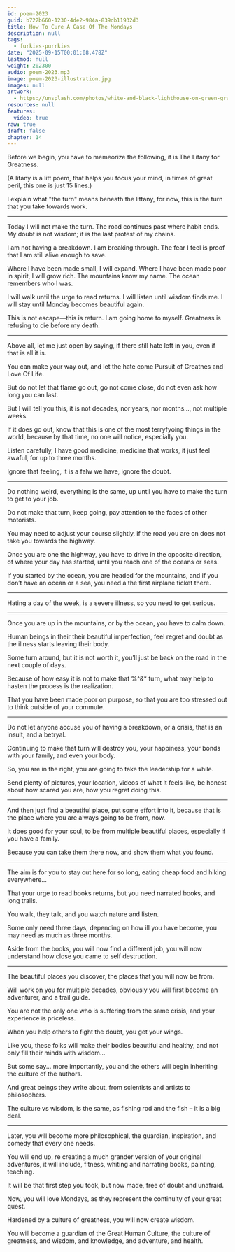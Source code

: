 ```yaml
---
id: poem-2023
guid: b722b660-1230-4de2-984a-839db11932d3
title: How To Cure A Case Of The Mondays
description: null
tags:
  - furkies-purrkies
date: "2025-09-15T00:01:08.478Z"
lastmod: null
weight: 202300
audio: poem-2023.mp3
image: poem-2023-illustration.jpg
images: null
artwork:
  - https://unsplash.com/photos/white-and-black-lighthouse-on-green-grass-field-under-blue-sky-during-daytime-Vjn3h7PpF4c
resources: null
features:
  video: true
raw: true
draft: false
chapter: 14
---
```


Before we begin, you have to memeorize the following,
it is The Litany for Greatness.

(A litany is a litt poem, that helps you focus your mind,
in times of great peril, this one is just 15 lines.)

I explain what "the turn" means beneath the littany,
for now, this is the turn that you take towards work.

---

Today I will not make the turn.
The road continues past where habit ends.
My doubt is not wisdom; it is the last protest of my chains.

I am not having a breakdown.
I am breaking through.
The fear I feel is proof that I am still alive enough to save.

Where I have been made small, I will expand.
Where I have been made poor in spirit, I will grow rich.
The mountains know my name. The ocean remembers who I was.

I will walk until the urge to read returns.
I will listen until wisdom finds me.
I will stay until Monday becomes beautiful again.

This is not escape—this is return.
I am going home to myself.
Greatness is refusing to die before my death.

---

Above all, let me just open by saying,
if there still hate left in you, even if that is all it is.

You can make your way out,
and let the hate come Pursuit of Greatnes and Love Of Life.

But do not let that flame go out,
go not come close, do not even ask how long you can last.

But I will tell you this,
it is not decades, nor years, nor months..., not multiple weeks.

If it does go out, know that this is one of the most terryfyoing things in the world,
because by that time, no one will notice, especially you.

Listen carefully, I have good medicine, medicine that works,
it just feel awaful, for up to three months.

Ignore that feeling, it is a falw we have,
ignore the doubt.

---

Do nothing weird, everything is the same,
up until you have to make the turn to get to your job.

Do not make that turn, keep going,
pay attention to the faces of other motorists.

You may need to adjust your course slightly,
if the road you are on does not take you towards the highway.

Once you are one the highway, you have to drive in the opposite direction,
of where your day has started, until you reach one of the oceans or seas.

If you started by the ocean, you are headed for the mountains,
and if you don’t have an ocean or a sea, you need a the first airplane ticket there.

---

Hating a day of the week, is a severe illness,
so you need to get serious.

---

Once you are up in the mountains, or by the ocean,
you have to calm down.

Human beings in their their beautiful imperfection,
feel regret and doubt as the illness starts leaving their body.

Some turn around, but it is not worth it,
you’ll just be back on the road in the next couple of days.

Because of how easy it is not to make that %^&\* turn,
what may help to hasten the process is the realization.

That you have been made poor on purpose,
so that you are too stressed out to think outside of your commute.

---

Do not let anyone accuse you of having a breakdown,
or a crisis, that is an insult, and a betryal.

Continuing to make that turn will destroy you, your happiness,
your bonds with your family, and even your body.

So, you are in the right,
you are going to take the leadership for a while.

Send plenty of pictures, your location, videos of what it feels like,
be honest about how scared you are, how you regret doing this.

---

And then just find a beautiful place, put some effort into it,
because that is the place where you are always going to be from, now.

It does good for your soul, to be from multiple beautiful places,
especially if you have a family.

Because you can take them there now,
and show them what you found.

---

The aim is for you to stay out here for so long,
eating cheap food and hiking everywhere…

That your urge to read books returns,
but you need narrated books, and long trails.

You walk, they talk,
and you watch nature and listen.

Some only need three days, depending on how ill you have become,
you may need as much as three months.

Aside from the books, you will now find a different job,
you will now understand how close you came to self destruction.

---

The beautiful places you discover,
the places that you will now be from.

Will work on you for multiple decades,
obviously you will first become an adventurer, and a trail guide.

You are not the only one who is suffering from the same crisis,
and your experience is priceless.

When you help others to fight the doubt,
you get your wings.

Like you, these folks will make their bodies beautiful and healthy,
and not only fill their minds with wisdom…

But some say... more importantly,
you and the others will begin inheriting the culture of the authors.

And great beings they write about,
from scientists and artists to philosophers.

The culture vs wisdom, is the same,
as fishing rod and the fish – it is a big deal.

---

Later, you will become more philosophical,
the guardian, inspiration, and comedy that every one needs.

You will end up, re creating a much grander version of your original adventures,
it will include, fitness, whiting and narrating books, painting, teaching.

It will be that first step you took,
but now made, free of doubt and unafraid.

Now, you will love Mondays,
as they represent the continuity of your great quest.

Hardened by a culture of greatness,
you will now create wisdom.

You will become a guardian of the Great Human Culture,
the culture of greatness, and wisdom, and knowledge, and adventure, and health.
